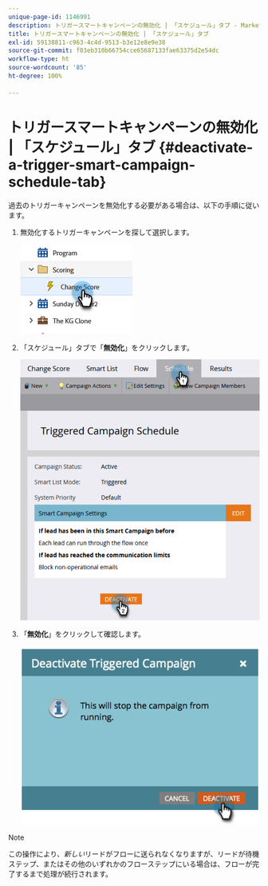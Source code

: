 ```yaml
---
unique-page-id: 1146991
description: トリガースマートキャンペーンの無効化 | 「スケジュール」タブ - Marketo ドキュメント - 製品ドキュメント
title: トリガースマートキャンペーンの無効化 | 「スケジュール」タブ
exl-id: 59138811-c963-4c4d-9513-b3e12e8e9e38
source-git-commit: f03eb310b66754cce65687133fae63375d2e54dc
workflow-type: ht
source-wordcount: '85'
ht-degree: 100%

---
```


# トリガースマートキャンペーンの無効化 | 「スケジュール」タブ {#deactivate-a-trigger-smart-campaign-schedule-tab}

過去のトリガーキャンペーンを無効化する必要がある場合は、以下の手順に従います。

1. 無効化するトリガーキャンペーンを探して選択します。

   ![](assets/deactivate-a-trigger-smart-campaign-schedule-tab-1.png)

1. 「スケジュール」タブで「**無効化**」をクリックします。

   ![](assets/deactivate-a-trigger-smart-campaign-schedule-tab-2.png)

1. 「**無効化**」をクリックして確認します。

   ![](assets/deactivate-a-trigger-smart-campaign-schedule-tab-3.png)

>[!NOTE]
>
>この操作により、*新しい*&#x200B;リードがフローに送られなくなりますが、リードが待機ステップ、またはその他のいずれかのフローステップにいる場合は、フローが完了するまで処理が続行されます。
